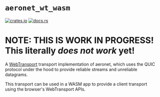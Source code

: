 # `aeronet_wt_wasm`

[![crates.io](https://img.shields.io/crates/v/aeronet_wt_wasm.svg)](https://crates.io/crates/aeronet_wt_wasm)
[![docs.rs](https://img.shields.io/docsrs/aeronet_wt_wasm)](https://docs.rs/aeronet_wt_wasm)

# NOTE: THIS IS WORK IN PROGRESS! This literally *does not work* yet!

A [WebTransport](https://developer.chrome.com/en/articles/webtransport/) transport implementation of
aeronet, which uses the QUIC protocol under the hood to provide reliable streams and unreliable
datagrams.

This transport can be used in a WASM app to provide a client transport using the browser's
WebTransport APIs.
